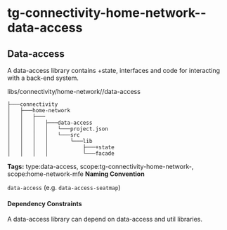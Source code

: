 # tg-connectivity-home-network--data-access

## Data-access

A data-access library contains +state, interfaces and code for interacting with a back-end system.

libs/connectivity/home-network//data-access

```
├───connectivity
│   ├───home-network
│   │   ├───
│   │   │   ├───data-access
│   │   │   │   └───project.json
│   │   │   │   └───src
│   │   │   │       └───lib
│   │   │   │           ├───+state
│   │   │   │           └───facade
```

**Tags:** type:data-access, scope:tg-connectivity-home-network-, scope:home-network-mfe
**Naming Convention**

`data-access` (e.g. `data-access-seatmap`)

#### Dependency Constraints

A data-access library can depend on data-access and util libraries.
